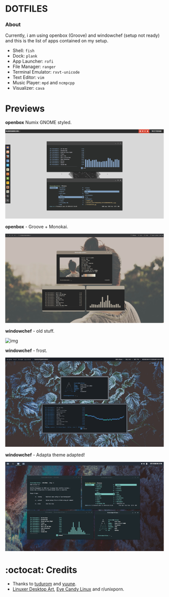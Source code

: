 # DOTFILES

### About
Currently, i am using openbox (Groove) and windowchef (setup not ready) and this is the list of apps contained on my setup.

- Shell: `fish`
- Dock: `plank`
- App Launcher: `rofi`
- File Manager: `ranger`
- Terminal Emulator: `rxvt-unicode`
- Text Editor: `vim`
- Music Player: `mpd` and `ncmpcpp`
- Visualizer: `cava`

Previews
=========

**openbox** Numix GNOME styled.

![img](img/numix.png)

**openbox** - Groove + Monokai.

![img](img/groove.png)

**windowchef** - old stuff.

![img](img/pebble.png)

**windowchef** - frost.

![img](img/frost.png)

**windowchef** - Adapta theme adapted!

![img](img/adapta.png)

:octocat: Credits
=========

- Thanks to [tudurom](https://github.com/tudurom) and [yuune](https://github.com/yuune).
- [Linuxer Desktop Art](https://web.facebook.com/groups/linuxart), [Eye Candy Linux](https://plus.google.com/communities/104794997718869399105) and r/unixporn.

